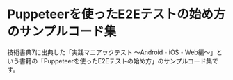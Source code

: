 # Puppeteerを使ったE2Eテストの始め方のサンプルコード集

技術書典7に出典した「実践マニアックテスト 〜Android・iOS・Web編〜」という書籍の「Puppeteerを使ったE2Eテストの始め方」のサンプルコード集です。
